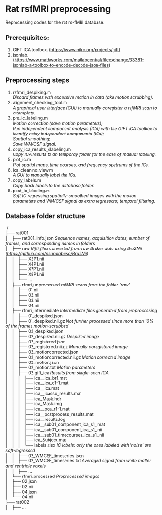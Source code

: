 # Rat rsfMRI preprocessing
Reprocessing codes for the rat rs-fMRI database. 

## Prerequisites:
1. GIFT ICA toolbox. (https://www.nitrc.org/projects/gift)
2. jsonlab. (https://www.mathworks.com/matlabcentral/fileexchange/33381-jsonlab-a-toolbox-to-encode-decode-json-files)

## Preprocessing steps
1. rsfmri_despiking.m  
*Discard frames with excessive motion in data (aka motion scrubbing).*
2. alignment\_checking\_tool.m  
*A graphcial user interface (GUI) to manually coregister a rsfMRI scan to a template.*
3. pre\_ic\_labeling.m  
*Motion correction (save motion parameters);*  
*Run independent component analysis (ICA) with the GIFT ICA toolbox to identify noisy independent components (ICs);*  
*Spatial smoothing;*  
*Save WM/CSF signal.*  
4. copy\_ica\_results\_4labeling.m  
*Copy ICA results to an temporay folder for the ease of manual labeling.*  
5. plot_ic.m  
*Plot spatial maps, time courses, and frequency spetrums of the ICs.*  
6. ica_cleaning_view.m  
*A GUI to manually label the ICs.*  
7. copy\_labels.m  
*Copy back labels to the database folder.*  
8. post\_ic\_labeling.m  
*Soft IC regressing spatially-smoothed images with the motion parameters and WM/CSF signal as extra regressors; temporal filtering.*  

## Database folder structure
./  
├── rat001  
│   ├── rat001_info.json  *Sequence names, acquisition dates, number of frames, and corresponding names in folders*  
│   ├── raw  *Nifti files converted from raw Bruker data using Bru2Nii (https://github.com/neurolabusc/Bru2Nii)*  
│   │   ├── X2P1.nii  
│   │   ├── X4P1.nii  
│   │   ├── X7P1.nii  
│   │   ├── X8P1.nii  
│   │   └── ...  
│   ├── rfmri_unprocessed  *rsfMRI scans from the folder 'raw'*  
│   │   ├── 01.nii  
│   │   ├── 02.nii  
│   │   ├── 03.nii  
│   │   └── 04.nii  
│   ├── rfmri_intermediate  *Intermediate files generated from preprocessing*  
│   │   ├── 01_despiked.json  
│   │   ├── 01_despiked.nii.gz  *Not further processed since more than 10% of the frames motion-scrubbed*  
│   │   ├── 02_despiked.json  
│   │   ├── 02_despiked.nii.gz  *Despiked image*  
│   │   ├── 02_registered.json  
│   │   ├── 02_registered.nii.gz  *Manually coregistered image*  
│   │   ├── 02_motioncorrected.json  
│   │   ├── 02_motioncorrected.nii.gz  *Motion corrected image*  
│   │   ├── 02_motion.json  
│   │   ├── 02_motion.txt  *Motion parameters*  
│   │   ├── 02.gift_ica  *Results from single-scan ICA*  
│   │   │   ├── ica__ica_br1.mat  
│   │   │   ├── ica__ica_c1-1.mat  
│   │   │   ├── ica__ica.mat  
│   │   │   ├── ica__icasso_results.mat  
│   │   │   ├── ica_Mask.hdr  
│   │   │   ├── ica_Mask.img  
│   │   │   ├── ica__pca_r1-1.mat  
│   │   │   ├── ica__postprocess_results.mat  
│   │   │   ├── ica__results.log  
│   │   │   ├── ica__sub01\_component\_ica\_s1_.mat  
│   │   │   ├── ica__sub01\_component\_ica\_s1_.nii  
│   │   │   ├── ica__sub01\_timecourses\_ica\_s1_.nii  
│   │   │   ├── ica_Subject.mat  
│   │   │   └── labels.xlsx  *IC labels: only the ones labeled with 'noise' are soft-regressed*  
│   │   ├── 02\_WMCSF_timeseries.json  
│   │   ├── 02\_WMCSF_timeseries.txt  *Averaged signal from white matter and ventricle voxels*  
│   │   ├── ...  
│   └── rfmri_processed  *Preprocessed images*  
│       ├── 02.json  
│       ├── 02.nii  
│       ├── 04.json  
│       └── 04.nii  
├── rat002  
│   ├── ...  

